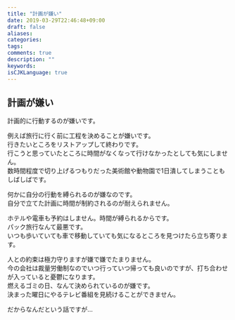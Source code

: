 ```yaml
---
title: "計画が嫌い"
date: 2019-03-29T22:46:48+09:00
draft: false
aliases:
categories:
tags:
comments: true
description: ""
keywords:
isCJKLanguage: true
---
```


## 計画が嫌い

計画的に行動するのが嫌いです。

例えば旅行に行く前に工程を決めることが嫌いです。  
行きたいところをリストアップして終わりです。  
行こうと思っていたところに時間がなくなって行けなかったとしても気にしません。  
数時間程度で切り上げるつもりだった美術館や動物園で1日潰してしまうこともしばしばです。

何かに自分の行動を縛られるのが嫌なのです。  
自分で立てた計画に時間が制約されるのが耐えられません。

ホテルや電車も予約はしません。時間が縛られるからです。  
パック旅行なんて最悪です。  
いつも歩いていても車で移動していても気になるところを見つけたら立ち寄ります。

人との約束は極力守りますが嫌で嫌でたまりません。  
今の会社は裁量労働制なのでいつ行っていつ帰っても良いのですが、打ち合わせが入っていると憂鬱になります。  
燃えるゴミの日、なんて決められているのが嫌です。  
決まった曜日にやるテレビ番組を見続けることができません。

だからなんだという話ですが…
